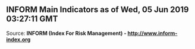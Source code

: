 ## INFORM Main Indicators as of Wed, 05 Jun 2019 03:27:11 GMT

Source: **INFORM (Index For Risk Management) - http://www.inform-index.org**